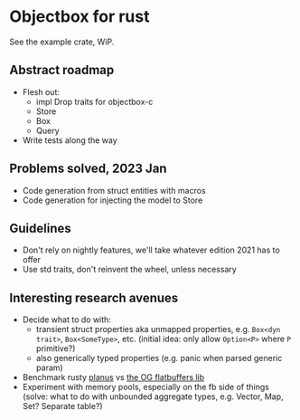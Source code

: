 # Objectbox for rust

See the example crate, WiP.

## Abstract roadmap
* Flesh out:
  * impl Drop traits for objectbox-c
  * Store
  * Box
  * Query
* Write tests along the way
## Problems solved, 2023 Jan
* Code generation from struct entities with macros
* Code generation for injecting the model to Store

## Guidelines
* Don't rely on nightly features, we'll take whatever edition 2021 has to offer
* Use std traits, don't reinvent the wheel, unless necessary

## Interesting research avenues
* Decide what to do with:
  * transient struct properties aka unmapped properties, e.g. `Box<dyn trait>`, `Box<SomeType>`, etc. (initial idea: only allow `Option<P>` where `P` primitive?)
  * also generically typed properties (e.g. panic when parsed generic param)
* Benchmark rusty [planus](https://github.com/planus-org/planus) vs [the OG flatbuffers lib](https://github.com/google/flatbuffers/tree/master/rust/flatbuffers)
* Experiment with memory pools, especially on the fb side of things (solve: what to do with unbounded aggregate types, e.g. Vector, Map, Set? Separate table?)
